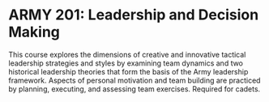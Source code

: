 # ARMY 201: Leadership and Decision Making

This course explores the dimensions of creative and innovative tactical leadership strategies and styles by examining team dynamics and two historical leadership theories that form the basis of the Army leadership framework. Aspects of personal motivation and team building are practiced by planning, executing, and assessing team exercises. Required for cadets.